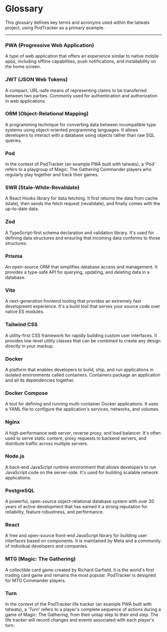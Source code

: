 # Glossary

This glossary defines key terms and acronyms used within the tatwats project, using PodTracker as a primary example.

---

### PWA (Progressive Web Application)

A type of web application that offers an experience similar to native mobile apps, including offline capabilities, push notifications, and installability on the home screen.

### JWT (JSON Web Tokens)

A compact, URL-safe means of representing claims to be transferred between two parties. Commonly used for authentication and authorization in web applications.

### ORM (Object-Relational Mapping)

A programming technique for converting data between incompatible type systems using object-oriented programming languages. It allows developers to interact with a database using objects rather than raw SQL queries.

### Pod

In the context of PodTracker (an example PWA built with tatwats), a 'Pod' refers to a playgroup of Magic: The Gathering Commander players who regularly play together and track their games.

### SWR (Stale-While-Revalidate)

A React Hooks library for data fetching. It first returns the data from cache (stale), then sends the fetch request (revalidate), and finally comes with the up-to-date data.

### Zod

A TypeScript-first schema declaration and validation library. It's used for defining data structures and ensuring that incoming data conforms to those structures.

### Prisma

An open-source ORM that simplifies database access and management. It provides a type-safe API for querying, updating, and deleting data in a database.

### Vite

A next-generation frontend tooling that provides an extremely fast development experience. It's a build tool that serves your source code over native ES modules.

### Tailwind CSS

A utility-first CSS framework for rapidly building custom user interfaces. It provides low-level utility classes that can be combined to create any design directly in your markup.

### Docker

A platform that enables developers to build, ship, and run applications in isolated environments called containers. Containers package an application and all its dependencies together.

### Docker Compose

A tool for defining and running multi-container Docker applications. It uses a YAML file to configure the application's services, networks, and volumes.

### Nginx

A high-performance web server, reverse proxy, and load balancer. It's often used to serve static content, proxy requests to backend servers, and distribute traffic across multiple servers.

### Node.js

A back-end JavaScript runtime environment that allows developers to run JavaScript code on the server-side. It's used for building scalable network applications.

### PostgreSQL

A powerful, open-source object-relational database system with over 30 years of active development that has earned it a strong reputation for reliability, feature robustness, and performance.

### React

A free and open-source front-end JavaScript library for building user interfaces based on components. It is maintained by Meta and a community of individual developers and companies.

### MTG (Magic: The Gathering)

A collectible card game created by Richard Garfield. It is the world's first trading card game and remains the most popular. PodTracker is designed for MTG Commander players.

### Turn

In the context of the PodTracker life tracker (an example PWA built with tatwats), a 'Turn' refers to a player's complete sequence of actions during a game of Magic: The Gathering, from their untap step to their end step. The life tracker will record changes and events associated with each player's turn.
